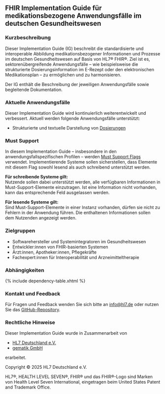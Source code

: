 ## FHIR Implementation Guide für medikationsbezogene Anwendungsfälle im deutschen Gesundheitswesen

### Kurzbeschreibung

Dieser Implementation Guide (IG) beschreibt die standardisierte und interoperable Abbildung medikationsbezogener Informationen und Prozesse im deutschen Gesundheitswesen auf Basis von HL7® FHIR®. Ziel ist es, sektorenübergreifende Anwendungsfälle – wie beispielsweise die strukturierte Dosierungsinformation im E-Rezept oder den elektronischen Medikationsplan – zu ermöglichen und zu harmonisieren.

Der IG enthält die Beschreibung der jeweiligen Anwendungsfälle sowie begleitende Dokumentation.

### Aktuelle Anwendungsfälle

Dieser Implementation Guide wird kontinuierlich weiterentwickelt und verbessert. Aktuell werden folgende Anwendungsfälle unterstützt:

- Strukturierte und textuelle Darstellung von [Dosierungen](./dosage-index.html)

### Must Support

In diesem Implementation Guide – insbesondere in den anwendungsfallspezifischen Profilen – werden [Must Support Flags](https://www.hl7.org/fhir/profiling.html#mustsupport) verwendet. Implementierende Systeme sollen sicherstellen, dass Elemente mit diesem Flag sowohl lesend als auch schreibend unterstützt werden.

**Für schreibende Systeme gilt:**  
Nutzende sollen dabei unterstützt werden, alle verfügbaren Informationen in Must-Support-Elemente einzutragen. Ist eine Information nicht vorhanden, kann das entsprechende Feld ausgelassen werden.

**Für lesende Systeme gilt:**  
Sind Must-Support-Elemente in einer Instanz vorhanden, dürfen sie nicht zu Fehlern in der Anwendung führen. Die enthaltenen Informationen sollen dem Nutzenden angezeigt werden.

### Zielgruppen

- Softwarehersteller und Systemintegratoren im Gesundheitswesen
- Entwickler:innen von FHIR-basierten Systemen
- Ärzt:innen, Apotheker:innen, Pflegekräfte
- Fachexpert:innen für Interoperabilität und Arzneimitteltherapie

### Abhängigkeiten

{% include dependency-table.xhtml %}

### Kontakt und Feedback

Für Fragen und Feedback wenden Sie sich bitte an [info@hl7.de](mailto:info@hl7.de) oder nutzen Sie das [GitHub-Repository](https://github.com/hl7germany/medication-ig-de-r4/issues).

### Rechtliche Hinweise

Dieser Implementation Guide wurde in Zusammenarbeit von  
- [HL7 Deutschland e.V.](https://hl7.de/)  
- [gematik GmbH](https://www.gematik.de/)  

erarbeitet.

Copyright © 2025 HL7 Deutschland e.V.

HL7®, HEALTH LEVEL SEVEN®, FHIR® und das FHIR®-Logo sind Marken von Health Level Seven International, eingetragen beim United States Patent and Trademark Office.

